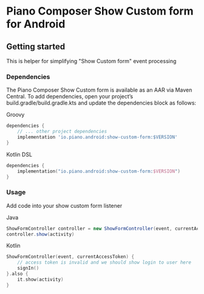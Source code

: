 # Piano Composer Show Custom form for Android

## Getting started
This is helper for simplifying "Show Custom form" event processing

### Dependencies

The Piano Composer Show Custom form is available as an AAR via Maven Central. To add dependencies, open your project’s build.gradle/build.gradle.kts and update the dependencies block as follows:

Groovy
```groovy
dependencies {
    // ... other project dependencies
    implementation 'io.piano.android:show-custom-form:$VERSION'
}
```

Kotlin DSL
```kotlin
dependencies {
    implementation("io.piano.android:show-custom-form:$VERSION")
}
```

### Usage
Add code into your show custom form listener

Java
```java
ShowFormController controller = new ShowFormController(event, currentAccessToken, loginCallback);
controller.show(activity)
```

Kotlin
```kotlin
ShowFormController(event, currentAccessToken) {
    // access token is invalid and we should show login to user here
    signIn()
}.also {
    it.show(activity)
}
```
